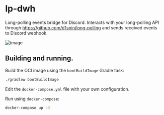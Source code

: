 # lp-dwh
Long-polling events bridge for Discord. Interacts with your long-polling API through https://github.com/d1snin/long-polling and sends received events to Discord webhook.

![image](https://user-images.githubusercontent.com/68169685/171650807-c0b9db5d-4e0c-4ebc-bd70-c6bdcac19ff9.png)


## Building and running.

Build the OCI image using the `bootBuildImage` Gradle task:

```sh
./gradlew bootBuildImage
```

Edit the `docker-compose.yml` file with your own configuration.

Run using `docker-compose`:

```sh
docker-compose up -d
```
